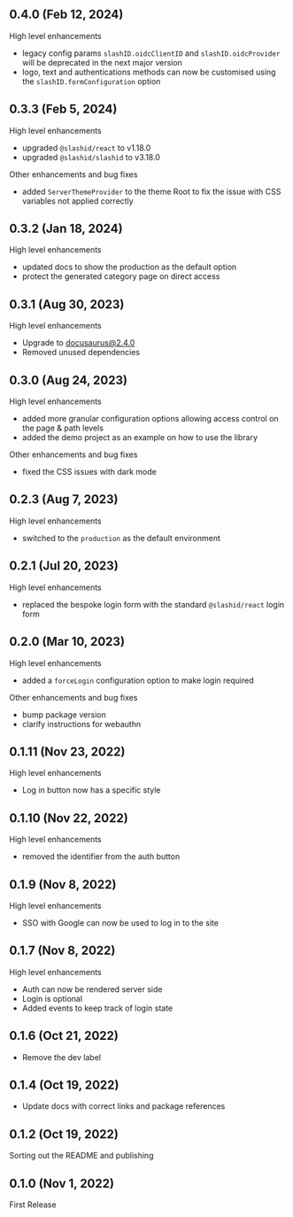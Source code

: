 ## 0.4.0 (Feb 12, 2024)

High level enhancements

- legacy config params `slashID.oidcClientID` and `slashID.oidcProvider` will be deprecated in the next major version
- logo, text and authentications methods can now be customised using the `slashID.formConfiguration` option

## 0.3.3 (Feb 5, 2024)

High level enhancements

- upgraded `@slashid/react` to v1.18.0
- upgraded `@slashid/slashid` to v3.18.0

Other enhancements and bug fixes

- added `ServerThemeProvider` to the theme Root to fix the issue with CSS variables not applied correctly

## 0.3.2 (Jan 18, 2024)

High level enhancements

- updated docs to show the production as the default option
- protect the generated category page on direct access

## 0.3.1 (Aug 30, 2023)

High level enhancements

- Upgrade to docusaurus@2.4.0
- Removed unused dependencies

## 0.3.0 (Aug 24, 2023)

High level enhancements

- added more granular configuration options allowing access control on the page & path levels
- added the demo project as an example on how to use the library

Other enhancements and bug fixes

- fixed the CSS issues with dark mode

## 0.2.3 (Aug 7, 2023)

High level enhancements

- switched to the `production` as the default environment

## 0.2.1 (Jul 20, 2023)

High level enhancements

- replaced the bespoke login form with the standard `@slashid/react` login form

## 0.2.0 (Mar 10, 2023)

High level enhancements

- added a `forceLogin` configuration option to make login required

Other enhancements and bug fixes

- bump package version
- clarify instructions for webauthn

## 0.1.11 (Nov 23, 2022)

High level enhancements

- Log in button now has a specific style

## 0.1.10 (Nov 22, 2022)

High level enhancements

- removed the identifier from the auth button

## 0.1.9 (Nov 8, 2022)

High level enhancements

- SSO with Google can now be used to log in to the site

## 0.1.7 (Nov 8, 2022)

High level enhancements

- Auth can now be rendered server side
- Login is optional
- Added events to keep track of login state

## 0.1.6 (Oct 21, 2022)

- Remove the dev label

## 0.1.4 (Oct 19, 2022)

- Update docs with correct links and package references

## 0.1.2 (Oct 19, 2022)

Sorting out the README and publishing

## 0.1.0 (Nov 1, 2022)

First Release
